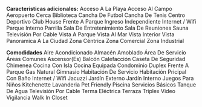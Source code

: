 **Caracteristicas adicionales:**
Acceso A La Playa
Acceso Al Campo
Aeropuerto Cerca
Biblioteca
Cancha De Futbol
Cancha De Tenis
Centro Deportivo
Club House
Frente A Parque
Ingreso Independiente
Internet / Wifi
Parque Interno
Parrilla
Sala De Entretenimiento
Sala De Reuniones
Sauna
Televisión Por Cable
Vista A Parque
Vista Al Mar
Vista Interior
Vista Panoramica A La Ciudad
Zona Céntrica
Zona Comercial
Zona Industrial

**Comodidades**
Aire Acondicionado
Almacén
Amoblado
Área De Servicio
Áreas Comunes
Ascensor(Es)
Balcón
Calefacción
Caseta De Seguridad
Chimenea
Cocina Con Isla
Cocina Equipada
Condominio
Duplex
Frente A Parque
Gas Natural
Gimnasio
Habitación De Servicio
Habitación Pricipal Con Baño
Internet / Wifi
Jacuzzi
Jardín Externo
Jardín Interno
Juegos Para Niños
Kitchenette
Lavanderia
Pet Friendly
Piscina
Servicios Básicos
Tanque De Agua
Televisión Por Cable
Terma Eléctrica
Terraza
Triplex
Video Vigilancia
Walk In Closet